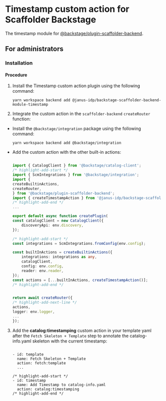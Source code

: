 # Timestamp custom action for Scaffolder Backstage

The timestamp module for [@backstage/plugin-scaffolder-backend](https://www.npmjs.com/package/@backstage/plugin-scaffolder-backend).

## For administrators

### Installation

#### Procedure

1. Install the Timestamp custom action plugin using the following command:

   ```console
   yarn workspace backend add @janus-idp/backstage-scaffolder-backend-module-timestamp
   ```

2. Integrate the custom action in the `scaffolder-backend` `createRouter` function:

- Install the `@backstage/integration` package using the following command:

  ```console
  yarn workspace backend add @backstage/integration
  ```

- Add the custom action with the other built-in actions:

  ```ts title="packages/backend/src/plugins/scaffolder.ts"

  import { CatalogClient } from '@backstage/catalog-client';
  /* highlight-add-start */
  import { ScmIntegrations } from '@backstage/integration';
  import {
  createBuiltinActions,
  createRouter,
  } from '@backstage/plugin-scaffolder-backend';
  import { createTimestampAction } from '@janus-idp/backstage-scaffolder-backend-module-timestamp';
  /* highlight-add-end */
  ...

  export default async function createPlugin(
  const catalogClient = new CatalogClient({
      discoveryApi: env.discovery,
  });

  /* highlight-add-start */
  const integrations = ScmIntegrations.fromConfig(env.config);

  const builtInActions = createBuiltinActions({
      integrations: integrations as any,
      catalogClient,
      config: env.config,
      reader: env.reader,
  });
  const actions = [...builtInActions, createTimestampAction()];
  /* highlight-add-end */


  return await createRouter({
  /* highlight-add-next-line */
  actions,
  logger: env.logger,
  ...
  });
  ```

3. Add the **catalog:timestamping** custom action in your template yaml after the `Fetch Skeleton + Template` step to annotate the catalog-info.yaml skeleton with the current timestamp:

   ```tsx title="template.yaml"

   - id: template
     name: Fetch Skeleton + Template
     action: fetch:template
     ...

   /* highlight-add-start */
   - id: timestamp
     name: Add Timestamp to catalog-info.yaml
     action: catalog:timestamping
   /* highlight-add-end */

   ```
